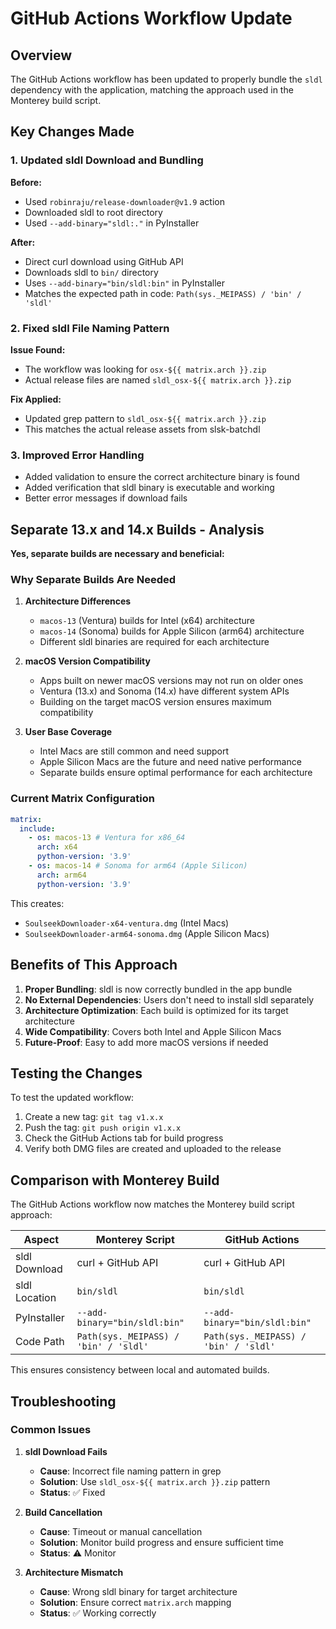 # GitHub Actions Workflow Update

## Overview

The GitHub Actions workflow has been updated to properly bundle the `sldl` dependency with the application, matching the approach used in the Monterey build script.

## Key Changes Made

### 1. Updated sldl Download and Bundling

**Before:**

- Used `robinraju/release-downloader@v1.9` action
- Downloaded sldl to root directory
- Used `--add-binary="sldl:."` in PyInstaller

**After:**

- Direct curl download using GitHub API
- Downloads sldl to `bin/` directory
- Uses `--add-binary="bin/sldl:bin"` in PyInstaller
- Matches the expected path in code: `Path(sys._MEIPASS) / 'bin' / 'sldl'`

### 2. Fixed sldl File Naming Pattern

**Issue Found:**

- The workflow was looking for `osx-${{ matrix.arch }}.zip`
- Actual release files are named `sldl_osx-${{ matrix.arch }}.zip`

**Fix Applied:**

- Updated grep pattern to `sldl_osx-${{ matrix.arch }}.zip`
- This matches the actual release assets from slsk-batchdl

### 3. Improved Error Handling

- Added validation to ensure the correct architecture binary is found
- Added verification that sldl binary is executable and working
- Better error messages if download fails

## Separate 13.x and 14.x Builds - Analysis

**Yes, separate builds are necessary and beneficial:**

### Why Separate Builds Are Needed

1. **Architecture Differences**

   - `macos-13` (Ventura) builds for Intel (x64) architecture
   - `macos-14` (Sonoma) builds for Apple Silicon (arm64) architecture
   - Different sldl binaries are required for each architecture

2. **macOS Version Compatibility**

   - Apps built on newer macOS versions may not run on older ones
   - Ventura (13.x) and Sonoma (14.x) have different system APIs
   - Building on the target macOS version ensures maximum compatibility

3. **User Base Coverage**
   - Intel Macs are still common and need support
   - Apple Silicon Macs are the future and need native performance
   - Separate builds ensure optimal performance for each architecture

### Current Matrix Configuration

```yaml
matrix:
  include:
    - os: macos-13 # Ventura for x86_64
      arch: x64
      python-version: '3.9'
    - os: macos-14 # Sonoma for arm64 (Apple Silicon)
      arch: arm64
      python-version: '3.9'
```

This creates:

- `SoulseekDownloader-x64-ventura.dmg` (Intel Macs)
- `SoulseekDownloader-arm64-sonoma.dmg` (Apple Silicon Macs)

## Benefits of This Approach

1. **Proper Bundling**: sldl is now correctly bundled in the app bundle
2. **No External Dependencies**: Users don't need to install sldl separately
3. **Architecture Optimization**: Each build is optimized for its target architecture
4. **Wide Compatibility**: Covers both Intel and Apple Silicon Macs
5. **Future-Proof**: Easy to add more macOS versions if needed

## Testing the Changes

To test the updated workflow:

1. Create a new tag: `git tag v1.x.x`
2. Push the tag: `git push origin v1.x.x`
3. Check the GitHub Actions tab for build progress
4. Verify both DMG files are created and uploaded to the release

## Comparison with Monterey Build

The GitHub Actions workflow now matches the Monterey build script approach:

| Aspect        | Monterey Script                       | GitHub Actions                        |
| ------------- | ------------------------------------- | ------------------------------------- |
| sldl Download | curl + GitHub API                     | curl + GitHub API                     |
| sldl Location | `bin/sldl`                            | `bin/sldl`                            |
| PyInstaller   | `--add-binary="bin/sldl:bin"`         | `--add-binary="bin/sldl:bin"`         |
| Code Path     | `Path(sys._MEIPASS) / 'bin' / 'sldl'` | `Path(sys._MEIPASS) / 'bin' / 'sldl'` |

This ensures consistency between local and automated builds.

## Troubleshooting

### Common Issues

1. **sldl Download Fails**

   - **Cause**: Incorrect file naming pattern in grep
   - **Solution**: Use `sldl_osx-${{ matrix.arch }}.zip` pattern
   - **Status**: ✅ Fixed

2. **Build Cancellation**

   - **Cause**: Timeout or manual cancellation
   - **Solution**: Monitor build progress and ensure sufficient time
   - **Status**: ⚠️ Monitor

3. **Architecture Mismatch**
   - **Cause**: Wrong sldl binary for target architecture
   - **Solution**: Ensure correct `matrix.arch` mapping
   - **Status**: ✅ Working correctly

